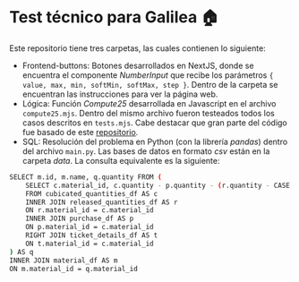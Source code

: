 # Test técnico para Galilea :house:
Este repositorio tiene tres carpetas, las cuales contienen lo siguiente:
* Frontend-buttons: Botones desarrollados en NextJS, donde se encuentra el componente *NumberInput* que recibe los parámetros ```{ value, max, min, softMin, softMax, step }```. Dentro de la carpeta se encuentran las instrucciones para ver la página web.
* Lógica: Función *Compute25* desarrollada en Javascript en el archivo ```compute25.mjs```. Dentro del mismo archivo fueron testeados todos los casos descritos en ```tests.mjs```. Cabe destacar que gran parte del código fue basado de este [repositorio](https://github.com/freeCodeCamp/freeCodeCamp/blob/main/curriculum/challenges/english/10-coding-interview-prep/rosetta-code/24-game.md).
* SQL: Resolución del problema en Python (con la librería *pandas*) dentro del archivo ```main.py```. Las bases de datos en formato *csv* están en la carpeta *data*. La consulta equivalente es la siguiente:

```bash
SELECT m.id, m.name, q.quantity FROM (
    SELECT c.material_id, c.quantity - p.quantity - (r.quantity - CASE WHEN t.quantity IS NULL 0 THEN t.quantity) AS quantity
    FROM cubicated_quantities_df AS c
    INNER JOIN released_quantities_df AS r
    ON r.material_id = c.material_id 
    INNER JOIN purchase_df AS p
    ON p.material_id = c.material_id
    RIGHT JOIN ticket_details_df AS t
    ON t.material_id = c.material_id
) AS q
INNER JOIN material_df AS m
ON m.material_id = q.material_id
```
